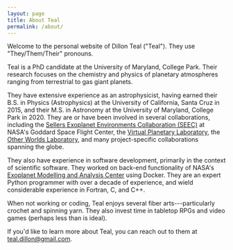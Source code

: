 ```yaml
---
layout: page
title: About Teal
permalink: /about/
---
```


Welcome to the personal website of Dillon Teal ("Teal"). They use "They/Them/Their" pronouns.

Teal is a PhD candidate at the University of Maryland, College Park. Their research focuses on the chemistry and physics of planetary atmospheres ranging from terrestrial to gas giant planets.

They have extensive experience as an astrophysicist, having earned their B.S. in Physics (Astrophysics) at the University of California, Santa Cruz in 2015, and their M.S. in Astronomy at the University of Maryland, College Park in 2020. They are or have been involved in several collaborations, including the [Sellers Exoplanet Environments Collaboration (SEEC)](https://seec.gsfc.nasa.gov/) at NASA's Goddard Space Flight Center, the [Virtual Planetary Laboratory](https://depts.washington.edu/naivpl/content/welcome-virtual-planetary-laboratory), the [Other Worlds Laboratory](https://owl.ucsc.edu/), and many project-specific collaborations spanning the globe.

They also have experience in software development, primarily in the context of scientific software. They worked on back-end functionality of NASA's [Exoplanet Modelling and Analysis Center](https://emac.gsfc.nasa.gov/) using Docker. They are an expert Python programmer with over a decade of experience, and wield considerable experience in Fortran, C, and C++.

When not working or coding, Teal enjoys several fiber arts---particularly crochet and spinning yarn. They also invest time in tabletop RPGs and video games (perhaps less than is ideal).

If you'd like to learn more about Teal, you can reach out to them at [teal.dillon@gmail.com](mailto:teal.dillon@gmail.com).
